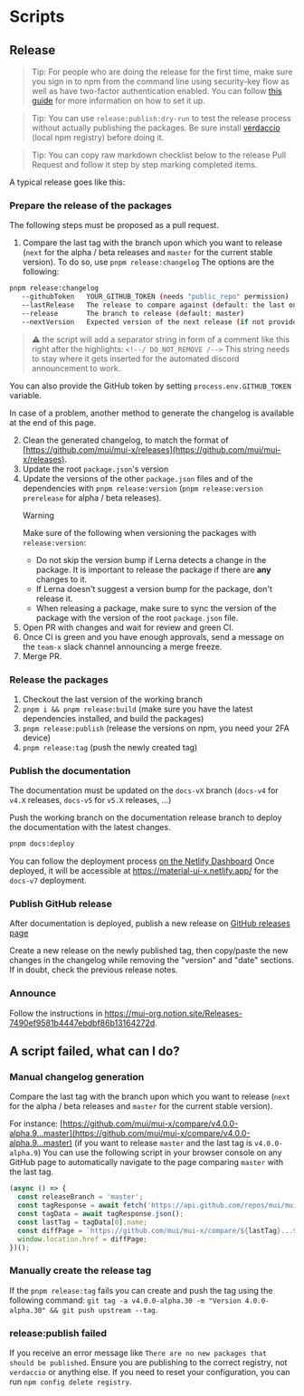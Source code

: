 # Scripts

## Release

> Tip: For people who are doing the release for the first time, make sure you sign in to npm from the command line using security-key flow as well as have two-factor authentication enabled.
> You can follow [this guide](https://docs.npmjs.com/accessing-npm-using-2fa) for more information on how to set it up.

> Tip: You can use `release:publish:dry-run` to test the release process without actually publishing the packages.
> Be sure install [verdaccio](https://verdaccio.org/) (local npm registry) before doing it.

> Tip: You can copy raw markdown checklist below to the release Pull Request and follow it step by step marking completed items.

A typical release goes like this:

### Prepare the release of the packages

The following steps must be proposed as a pull request.

1. Compare the last tag with the branch upon which you want to release (`next` for the alpha / beta releases and `master` for the current stable version).
   To do so, use `pnpm release:changelog` The options are the following:

```bash
pnpm release:changelog
   --githubToken   YOUR_GITHUB_TOKEN (needs "public_repo" permission)
   --lastRelease   The release to compare against (default: the last one)
   --release       The branch to release (default: master)
   --nextVersion   Expected version of the next release (if not provided, __VERSION__ placeholders must be updated manually)
```

> :warning: the script will add a separator string in form of a comment like this right after the highlights:
> `<!--/ DO_NOT_REMOVE /-->`
> This string needs to stay where it gets inserted for the automated discord announcement to work.

You can also provide the GitHub token by setting `process.env.GITHUB_TOKEN` variable.

In case of a problem, another method to generate the changelog is available at the end of this page.

2. Clean the generated changelog, to match the format of [https://github.com/mui/mui-x/releases](https://github.com/mui/mui-x/releases).
3. Update the root `package.json`'s version
4. Update the versions of the other `package.json` files and of the dependencies with `pnpm release:version` (`pnpm release:version prerelease` for alpha / beta releases).
   > [!WARNING]
   > Make sure of the following when versioning the packages with `release:version`:
   >
   > - Do not skip the version bump if Lerna detects a change in the package. It is important to release the package if there are **any** changes to it.
   > - If Lerna doesn't suggest a version bump for the package, don't release it.
   > - When releasing a package, make sure to sync the version of the package with the version of the root `package.json` file.
5. Open PR with changes and wait for review and green CI.
6. Once CI is green and you have enough approvals, send a message on the `team-x` slack channel announcing a merge freeze.
7. Merge PR.

### Release the packages

1. Checkout the last version of the working branch
2. `pnpm i && pnpm release:build` (make sure you have the latest dependencies installed, and build the packages)
3. `pnpm release:publish` (release the versions on npm, you need your 2FA device)
4. `pnpm release:tag` (push the newly created tag)

### Publish the documentation

The documentation must be updated on the `docs-vX` branch (`docs-v4` for `v4.X` releases, `docs-v5` for `v5.X` releases, ...)

Push the working branch on the documentation release branch to deploy the documentation with the latest changes.

<!-- #default-branch-switch -->

```bash
pnpm docs:deploy
```

You can follow the deployment process [on the Netlify Dashboard](https://app.netlify.com/sites/material-ui-x/deploys?filter=docs-v7)
Once deployed, it will be accessible at https://material-ui-x.netlify.app/ for the `docs-v7` deployment.

### Publish GitHub release

After documentation is deployed, publish a new release on [GitHub releases page](https://github.com/mui/mui-x/releases)

Create a new release on the newly published tag, then copy/paste the new changes in the changelog while removing the "version" and "date" sections. If in doubt, check the previous release notes.

### Announce

Follow the instructions in https://mui-org.notion.site/Releases-7490ef9581b4447ebdbf86b13164272d.

## A script failed, what can I do?

### Manual changelog generation

Compare the last tag with the branch upon which you want to release (`next` for the alpha / beta releases and `master` for the current stable version).

For instance: [https://github.com/mui/mui-x/compare/v4.0.0-alpha.9...master](https://github.com/mui/mui-x/compare/v4.0.0-alpha.9...master) (if you want to release `master` and the last tag is `v4.0.0-alpha.9`)
You can use the following script in your browser console on any GitHub page to automatically navigate to the page comparing `master` with the last tag.

```js
(async () => {
  const releaseBranch = 'master';
  const tagResponse = await fetch('https://api.github.com/repos/mui/mui-x/tags?per_page=1');
  const tagData = await tagResponse.json();
  const lastTag = tagData[0].name;
  const diffPage = `https://github.com/mui/mui-x/compare/${lastTag}...${releaseBranch}`;
  window.location.href = diffPage;
})();
```

### Manually create the release tag

If the `pnpm release:tag` fails you can create and push the tag using the following command: `git tag -a v4.0.0-alpha.30 -m "Version 4.0.0-alpha.30" && git push upstream --tag`.

### release:publish failed

If you receive an error message like `There are no new packages that should be published`. Ensure you are publishing to the correct registry, not `verdaccio` or anything else. If you need to reset your configuration, you can run `npm config delete registry`.
